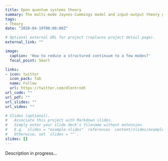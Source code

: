 ```yaml
---
title: Open quantum systems theory
summary: The multi-mode Jaynes-Cummings model and input-output theory go ab initio.
tags:
- Theory
date: "2020-04-19T00:00:00Z"

# Optional external URL for project (replaces project detail page).
external_link: ""

image:
  caption: 'How to reduce a structured continuum to a few modes?'
  focal_point: Smart

links:
- icon: twitter
  icon_pack: fab
  name: Follow
  url: https://twitter.com/dlentrodt
url_code: ""
url_pdf: ""
url_slides: ""
url_video: ""

# Slides (optional).
#   Associate this project with Markdown slides.
#   Simply enter your slide deck's filename without extension.
#   E.g. `slides = "example-slides"` references `content/slides/example-slides.md`.
#   Otherwise, set `slides = ""`.
slides: []
---
```


Description in progress...
